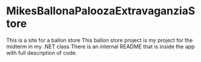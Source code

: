 # MikesBallonaPaloozaExtravaganziaStore
This is a site for a ballon store
This ballon store project is my project for the midterm in my .NET class
There is an internal README that is inside the app with full description of code.
